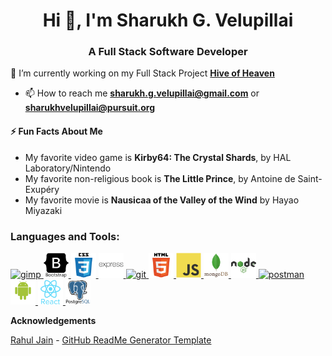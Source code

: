 <h1 align="center">Hi 👋, I'm Sharukh G. Velupillai</h1>
<h3 align="center">A Full Stack Software Developer</h3>

<!-- <p align="left"> <img src="https://komarev.com/ghpvc/?username=sharukhgv&label=Profile%20views&color=0e75b6&style=flat" alt="sharukhgv" /> </p> -->
 🚧 I’m currently working on my Full Stack Project **[Hive of Heaven](https://hiveheaven.pro)**
<!-- - 🍃 My first front-end React Application: [Ghibli App](https://resilient-raindrop-f95ed8.netlify.app/) -->

<!-- - 💰 My first complete Full Stack Application albeit no database is available at this netlify deployment link: [Budget App](https://budget-log-app.onrender.com/) -->

<!-- - 💭 A Full-Stack Application with PostgreSQL database and Firebase User Authentication:: **[Dream App](https://chic-kitsune-7beb31.netlify.app/)** [![Netlify Status](https://api.netlify.com/api/v1/badges/2ad6764e-9c1e-495a-acf4-6f53c87e0325/deploy-status)](https://app.netlify.com/sites/chic-kitsune-7beb31/deploys) -->

<!-- - 👨‍👩‍👦‍👦 My first Full-Stack Deployed Group project is available at this link: [Snack-a-Log App](https://snack-a-log-frontend.netlify.app/)
 -->
     
- 📫 How to reach me **sharukh.g.velupillai@gmail.com** or **sharukhvelupillai@pursuit.org**


 #### ⚡ Fun Facts About Me

- My favorite video game is **Kirby64: The Crystal Shards**, by HAL Laboratory/Nintendo 
- My favorite non-religious book is **The Little Prince**, by Antoine de Saint-Exupéry
- My favorite movie is **Nausicaa of the Valley of the Wind** by Hayao Miyazaki


<p align="left">
</p>

<h3 align="left">Languages and Tools:</h3>
<p align="left"> 
<a href="https://www.gimp.org/" target="_blank" rel="noreferrer"> <img src="https://www.gimp.org/images/wilbericon.svg" alt="gimp" width="40" height="40"/> 
<a href="https://getbootstrap.com" target="_blank" rel="noreferrer"> <img src="https://raw.githubusercontent.com/devicons/devicon/master/icons/bootstrap/bootstrap-plain-wordmark.svg" alt="bootstrap" width="40" height="40"/> </a> <a href="https://www.w3schools.com/css/" target="_blank" rel="noreferrer"> <img src="https://raw.githubusercontent.com/devicons/devicon/master/icons/css3/css3-original-wordmark.svg" alt="css3" width="40" height="40"/> </a> <a href="https://expressjs.com" target="_blank" rel="noreferrer"> <img src="https://raw.githubusercontent.com/devicons/devicon/master/icons/express/express-original-wordmark.svg" alt="express" width="40" height="40"/> </a> <a href="https://git-scm.com/" target="_blank" rel="noreferrer"> <img src="https://www.vectorlogo.zone/logos/git-scm/git-scm-icon.svg" alt="git" width="40" height="40"/> </a> <a href="https://www.w3.org/html/" target="_blank" rel="noreferrer"> <img src="https://raw.githubusercontent.com/devicons/devicon/master/icons/html5/html5-original-wordmark.svg" alt="html5" width="40" height="40"/> </a> <a href="https://developer.mozilla.org/en-US/docs/Web/JavaScript" target="_blank" rel="noreferrer"> <img src="https://raw.githubusercontent.com/devicons/devicon/master/icons/javascript/javascript-original.svg" alt="javascript" width="40" height="40"/> </a>  </a> <a href="https://www.mongodb.com/" target="_blank" rel="noreferrer"> <img src="https://raw.githubusercontent.com/devicons/devicon/master/icons/mongodb/mongodb-original-wordmark.svg" alt="mongodb" width="40" height="40"/> </a> <a href="https://nodejs.org" target="_blank" rel="noreferrer"> <img src="https://raw.githubusercontent.com/devicons/devicon/master/icons/nodejs/nodejs-original-wordmark.svg" alt="nodejs" width="40" height="40"/> </a> <a href="https://postman.com" target="_blank" rel="noreferrer"> <img src="https://www.vectorlogo.zone/logos/getpostman/getpostman-icon.svg" alt="postman" width="40" height="40"/> </a> <a href="https://developer.android.com" target="_blank" rel="noreferrer"> <img src="https://raw.githubusercontent.com/devicons/devicon/master/icons/android/android-original-wordmark.svg" alt="android" width="40" height="40"/> </a> <a href="https://reactjs.org/" target="_blank" rel="noreferrer"> <img src="https://raw.githubusercontent.com/devicons/devicon/master/icons/react/react-original-wordmark.svg" alt="react" width="40" height="40"/> </a> <a href="https://www.postgresql.org" target="_blank" rel="noreferrer"> <img src="https://raw.githubusercontent.com/devicons/devicon/master/icons/postgresql/postgresql-original-wordmark.svg" alt="postgresql" width="40" height="40"/> </a>


</p>
 
 **Acknowledgements**
 
[Rahul Jain](https://github.com/rahuldkjain) - [GitHub ReadMe Generator Template](https://github.com/rahuldkjain/github-profile-readme-generator)

